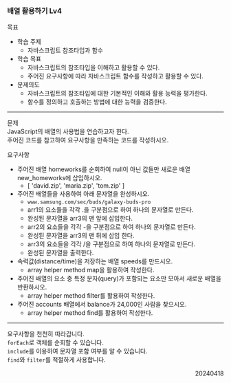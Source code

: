### 배열 활용하기 Lv4
목표  
- 학습 주제
  - 자바스크립트 참조타입과 함수
- 학습 목표
  - 자바스크립트의 참조타입을 이해하고 활용할 수 있다.
  - 주어진 요구사항에 따라 자바스크립트 함수를 작성하고 활용할 수 있다.
- 문제의도
  - 자바스크립트의 참조타입에 대한 기본적인 이해와 활용 능력을 평가한다.
  - 함수를 정의하고 호출하는 방법에 대한 능력을 검증한다.
---
문제  
JavaScript의 배열의 사용법을 연습하고자 한다.  
주어진 코드를 참고하여 요구사항을 만족하는 코드를 작성하시오.  

요구사항
- 주어진 배열 homeworks를 순회하여 null이 아닌 값들만 새로운 배열 new_homeworks에 삽입하시오.
  - [ 'david.zip', 'maria.zip', 'tom.zip' ]
- 주어진 배열들을 사용하여 아래 문자열을 완성하시오.
  - `www.samsung.com/sec/buds/galaxy-buds-pro`
  - arr1의 요소들을 각각 .을 구분점으로 하여 하나의 문자열로 만든다.
  - 완성된 문자열을 arr3의 맨 앞에 삽입한다.
  - arr2의 요소들을 각각 -을 구분점으로 하여 하나의 문자열로 만든다.
  - 완성된 문자열을 arr3의 맨 뒤에 삽입 한다.
  - arr3의 요소들을 각각 /을 구분점으로 하여 하나의 문자열로 만든다.
  - 완성된 문자열을 출력한다.
- 속력값(distance/time)을 저장하는 배열 speeds를 만드시오.
  - array helper method map을 활용하여 작성한다.
- 주어진 배열의 요소 중 특정 문자(query)가 포함되는 요소만 모아서 새로운 배열을 반환하시오.
  - array helper method filter를 활용하여 작성한다.
- 주어진 accounts 배열에서 balance가 24,000인 사람을 찾으시오.
  - array helper method find를 활용하여 작성한다.
---
요구사항을 천천히 따라갑니다.  
`forEach`로 객체를 순회할 수 있습니다.  
`include`를 이용하여 문자열 포함 여부를 알 수 있습니다.  
`find`와 `filter`를 적절하게 사용합니다.
<div style="text-align: right">20240418</div>